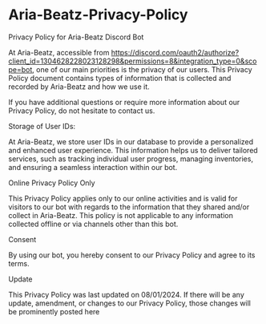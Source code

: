 # Aria-Beatz-Privacy-Policy

Privacy Policy for Aria-Beatz Discord Bot

At Aria-Beatz, accessible from https://discord.com/oauth2/authorize?client_id=1304628228023128298&permissions=8&integration_type=0&scope=bot, one of our main priorities is the privacy of our users. This Privacy Policy document contains types of information that is collected and recorded by Aria-Beatz and how we use it.

If you have additional questions or require more information about our Privacy Policy, do not hesitate to contact us.

Storage of User IDs:

At Aria-Beatz, we store user IDs in our database to provide a personalized and enhanced user experience. This information helps us to deliver tailored services, such as tracking individual user progress, managing inventories, and ensuring a seamless interaction within our bot.

Online Privacy Policy Only

This Privacy Policy applies only to our online activities and is valid for visitors to our bot with regards to the information that they shared and/or collect in Aria-Beatz. This policy is not applicable to any information collected offline or via channels other than this bot.

Consent

By using our bot, you hereby consent to our Privacy Policy and agree to its terms.

Update

This Privacy Policy was last updated on 08/01/2024. If there will be any update, amendment, or changes to our Privacy Policy, those changes will be prominently posted here

